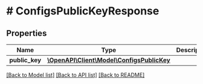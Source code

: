 # # ConfigsPublicKeyResponse

## Properties

Name | Type | Description | Notes
------------ | ------------- | ------------- | -------------
**public_key** | [**\OpenAPI\Client\Model\ConfigsPublicKey**](ConfigsPublicKey.md) |  | [optional]

[[Back to Model list]](../../README.md#models) [[Back to API list]](../../README.md#endpoints) [[Back to README]](../../README.md)
